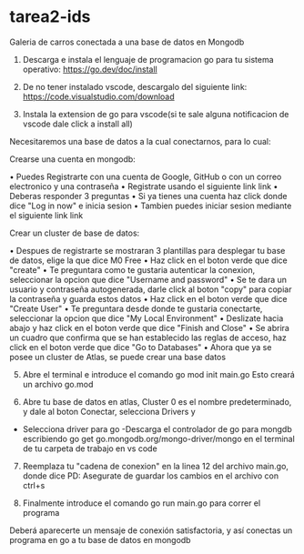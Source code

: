 # tarea2-ids
Galeria de carros conectada a una base de datos en Mongodb

1. Descarga e instala el lenguaje de programacion go para tu sistema operativo: https://go.dev/doc/install

2. De no tener instalado vscode, descargalo del siguiente link: https://code.visualstudio.com/download

3. Instala la extension de go para vscode(si te sale alguna notificacion de vscode dale click a install all)

Necesitaremos una base de datos a la cual conectarnos, para lo cual:

Crearse una cuenta en mongodb:

•	Puedes Registrarte con una cuenta de Google, GitHub o con un correo electronico y una contraseña
•	Registrate usando el siguiente link link
•	Deberas responder 3 preguntas
•	Si ya tienes una cuenta haz click donde dice "Log in now" e inicia sesion
•	Tambien puedes iniciar sesion mediante el siguiente link link

Crear un cluster de base de datos:

•	Despues de registrarte se mostraran 3 plantillas para desplegar tu base de datos, elige la que dice M0 Free
•	Haz click en el boton verde que dice "create"
•	Te preguntara como te gustaria autenticar la conexion, seleccionar la opcion que dice "Username and password"
•	Se te dara un usuario y contraseña autogenerada, darle click al boton "copy" para copiar la contraseña y guarda estos datos
•	Haz click en el boton verde que dice "Create User"
•	Te preguntara desde donde te gustaria conectarte, seleccionar la opcion que dice "My Local Environment"
•	Deslizate hacia abajo y haz click en el boton verde que dice "Finish and Close"
•	Se abrira un cuadro que confirma que se han establecido las reglas de acceso, haz click en el boton verde que dice "Go to Databases"
•	Ahora que ya se posee un cluster de Atlas, se puede crear una base datos



5. Abre el terminal e introduce el comando 
	go mod init main.go
Esto creará un archivo go.mod

6. Abre tu base de datos en atlas, Cluster 0 es el nombre predeterminado, y dale al boton Conectar, selecciona Drivers y 
- Selecciona driver para go
-Descarga el controlador de go para mongdb escribiendo 
go get go.mongodb.org/mongo-driver/mongo
en el terminal de tu carpeta de trabajo en vs code

7. Reemplaza tu "cadena de conexion" en la linea 12 del archivo main.go, donde dice <reemplaza>
PD: Asegurate de guardar los cambios en el archivo con ctrl+s

8. Finalmente introduce el comando
go run main.go 
para correr el programa

Deberá aparecerte un mensaje de conexión satisfactoria, y así conectas un programa en go a tu base de datos en mongodb
